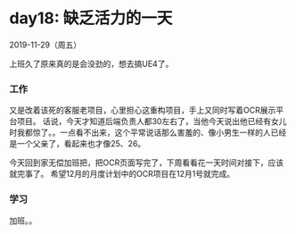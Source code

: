 # day18: 缺乏活力的一天
2019-11-29（周五）

上班久了原来真的是会没劲的，想去搞UE4了。

### 工作
又是改着该死的客服老项目，心里担心这重构项目，手上又同时写着OCR展示平台项目。
话说，今天才知道后端负责人都30左右了，当他今天说出他已经有女儿时我都惊了。。一点看不出来，这个平常说话那么害羞的、像小男生一样的人已经是一个父亲了，看起来也才像25、26。

今天回到家无偿加班把，把OCR页面写完了，下周看看花一天时间对接下，应该就完事了。
希望12月的月度计划中的OCR项目在12月1号就完成。

### 学习
加班。。
